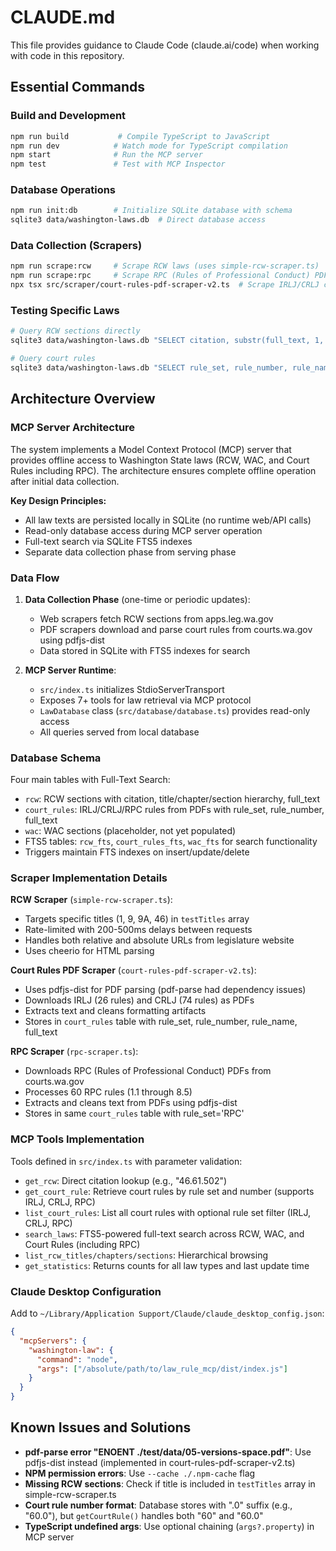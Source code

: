 # CLAUDE.md

This file provides guidance to Claude Code (claude.ai/code) when working with code in this repository.

## Essential Commands

### Build and Development
```bash
npm run build           # Compile TypeScript to JavaScript
npm run dev            # Watch mode for TypeScript compilation
npm start              # Run the MCP server
npm test               # Test with MCP Inspector
```

### Database Operations
```bash
npm run init:db        # Initialize SQLite database with schema
sqlite3 data/washington-laws.db  # Direct database access
```

### Data Collection (Scrapers)
```bash
npm run scrape:rcw     # Scrape RCW laws (uses simple-rcw-scraper.ts)
npm run scrape:rpc     # Scrape RPC (Rules of Professional Conduct) PDFs
npx tsx src/scraper/court-rules-pdf-scraper-v2.ts  # Scrape IRLJ/CRLJ court rules PDFs
```

### Testing Specific Laws
```bash
# Query RCW sections directly
sqlite3 data/washington-laws.db "SELECT citation, substr(full_text, 1, 200) FROM rcw WHERE citation = '46.61.502';"

# Query court rules
sqlite3 data/washington-laws.db "SELECT rule_set, rule_number, rule_name FROM court_rules WHERE rule_set = 'CRLJ' AND rule_number = '60.0';"
```

## Architecture Overview

### MCP Server Architecture
The system implements a Model Context Protocol (MCP) server that provides offline access to Washington State laws (RCW, WAC, and Court Rules including RPC). The architecture ensures complete offline operation after initial data collection.

**Key Design Principles:**
- All law texts are persisted locally in SQLite (no runtime web/API calls)
- Read-only database access during MCP server operation
- Full-text search via SQLite FTS5 indexes
- Separate data collection phase from serving phase

### Data Flow
1. **Data Collection Phase** (one-time or periodic updates):
   - Web scrapers fetch RCW sections from apps.leg.wa.gov
   - PDF scrapers download and parse court rules from courts.wa.gov using pdfjs-dist
   - Data stored in SQLite with FTS5 indexes for search

2. **MCP Server Runtime**:
   - `src/index.ts` initializes StdioServerTransport
   - Exposes 7+ tools for law retrieval via MCP protocol
   - `LawDatabase` class (`src/database/database.ts`) provides read-only access
   - All queries served from local database

### Database Schema
Four main tables with Full-Text Search:
- `rcw`: RCW sections with citation, title/chapter/section hierarchy, full_text
- `court_rules`: IRLJ/CRLJ/RPC rules from PDFs with rule_set, rule_number, full_text  
- `wac`: WAC sections (placeholder, not yet populated)
- FTS5 tables: `rcw_fts`, `court_rules_fts`, `wac_fts` for search functionality
- Triggers maintain FTS indexes on insert/update/delete

### Scraper Implementation Details

**RCW Scraper** (`simple-rcw-scraper.ts`):
- Targets specific titles (1, 9, 9A, 46) in `testTitles` array
- Rate-limited with 200-500ms delays between requests
- Handles both relative and absolute URLs from legislature website
- Uses cheerio for HTML parsing

**Court Rules PDF Scraper** (`court-rules-pdf-scraper-v2.ts`):
- Uses pdfjs-dist for PDF parsing (pdf-parse had dependency issues)
- Downloads IRLJ (26 rules) and CRLJ (74 rules) as PDFs
- Extracts text and cleans formatting artifacts
- Stores in `court_rules` table with rule_set, rule_number, rule_name, full_text

**RPC Scraper** (`rpc-scraper.ts`):
- Downloads RPC (Rules of Professional Conduct) PDFs from courts.wa.gov
- Processes 60 RPC rules (1.1 through 8.5)
- Extracts and cleans text from PDFs using pdfjs-dist
- Stores in same `court_rules` table with rule_set='RPC'

### MCP Tools Implementation
Tools defined in `src/index.ts` with parameter validation:
- `get_rcw`: Direct citation lookup (e.g., "46.61.502")
- `get_court_rule`: Retrieve court rules by rule set and number (supports IRLJ, CRLJ, RPC)
- `list_court_rules`: List all court rules with optional rule set filter (IRLJ, CRLJ, RPC)
- `search_laws`: FTS5-powered full-text search across RCW, WAC, and Court Rules (including RPC)
- `list_rcw_titles/chapters/sections`: Hierarchical browsing
- `get_statistics`: Returns counts for all law types and last update time

### Claude Desktop Configuration
Add to `~/Library/Application Support/Claude/claude_desktop_config.json`:
```json
{
  "mcpServers": {
    "washington-law": {
      "command": "node",
      "args": ["/absolute/path/to/law_rule_mcp/dist/index.js"]
    }
  }
}
```

## Known Issues and Solutions
- **pdf-parse error "ENOENT ./test/data/05-versions-space.pdf"**: Use pdfjs-dist instead (implemented in court-rules-pdf-scraper-v2.ts)
- **NPM permission errors**: Use `--cache ./.npm-cache` flag
- **Missing RCW sections**: Check if title is included in `testTitles` array in simple-rcw-scraper.ts
- **Court rule number format**: Database stores with ".0" suffix (e.g., "60.0"), but `getCourtRule()` handles both "60" and "60.0"
- **TypeScript undefined args**: Use optional chaining (`args?.property`) in MCP server